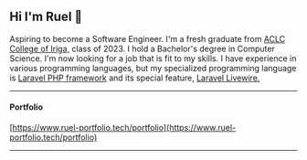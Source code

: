 
## Hi I'm Ruel 👋
Aspiring to become a Software Engineer. I'm a fresh graduate from <a href="https://www.facebook.com/ACLCCollegeIRIGA" class="text-blue-500" target="_blank">ACLC College of Iriga,</a> class of 2023. I hold a Bachelor's degree in Computer Science. I'm now looking for a job that is fit to my skills. I have experience in various programming languages, but my specialized programming language is <a href="https://laravel.com/" class="text-blue-500" target="_blank">Laravel PHP framework</a> and its special feature, <a href="https://laravel-livewire.com/" class="text-blue-500" target="_blank">Laravel Livewire.</a>
****
#### Portfolio
[https://www.ruel-portfolio.tech/portfolio](https://www.ruel-portfolio.tech/portfolio)

****

